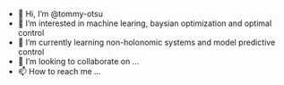 - 👋 Hi, I’m @tommy-otsu
- 👀 I’m interested in machine learing, baysian optimization and optimal control 
- 🌱 I’m currently learning non-holonomic systems and model predictive control
- 💞️ I’m looking to collaborate on ...
- 📫 How to reach me ...

